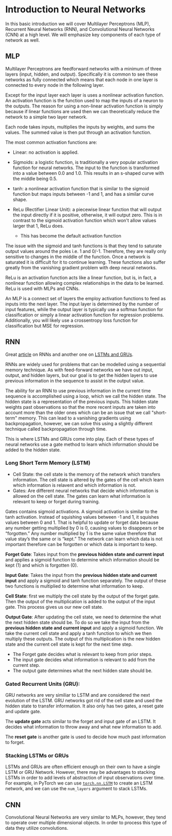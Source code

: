 # Introduction to Neural Networks

In this basic introduction we will cover Multilayer Perceptrons (MLP), Recurrent Neural Networks (RNN), and Convolutional Neural Networks (CNN) at a high level. We will emphasize key components of each type of network as well. 


## MLP

Multilayer Perceptrons are feedforward networks with a minimum of three layers (input, hidden, and output). Specifically it is common to see these networks as fully connected which means that each node in one layer is connected to every node in the following layer.

Except for the input layer each layer is uses a nonlinear activation function. An activation function is the function used to map the inputs of a neuron to the outputs. The reason for using a non-linear activation function is simply because if linear functions are used then we can theoretically reduce the network to a simple two layer network. 

Each node takes inputs, multiplies the inputs by weights, and sums the values. The summed value is then put through an activation function. 

The most common activation functions are:
- Linear: no activation is applied.  

- Sigmoids: a logistic function, is traditionally a very popular activation function for neural networks. The input to the function is transformed into a value between 0.0 and 1.0. This results in an s-shaped curve with the middle being 0.5. 

- tanh: a nonlinear activation function that is similar to the sigmoid function but maps inputs between -1 and 1, and has a similar curve shape. 

- ReLu (Rectifier Linear Unit): a piecewise linear function that will output the input directly if it is positive, otherwise, it will output zero. This is in contrast to the sigmoid activation function which won't allow values larger that 1, ReLu does. 
    - This has become the default activation function


The issue with the sigmoid and tanh functions is that they tend to saturate output values around the poles i.e. 1 and 0/-1. Therefore, they are really only sensitive to changes in the middle of the function. Once a network is saturated it is difficult for it to continue learning. These functions also suffer greatly from the vanishing gradient problem with deep neural networks. 

ReLu is an activation function acts like a linear function, but is, in fact, a nonlinear function allowing complex relationships in the data to be learned. ReLu is used with MLPs and CNNs. 

An MLP is a connect set of layers the employ activation functions to feed as inputs into the next layer. The input layer is determined by the number of input features, while the output layer is typically use a softmax function for classification or simply a linear activation function for regression problems. Additionally, you will likely use a crossentropy loss function for classification but MSE for regression. 


## RNN 

Great [article](https://towardsdatascience.com/illustrated-guide-to-recurrent-neural-networks-79e5eb8049c9) on RNNs and another one on [LSTMs and GRUs](https://towardsdatascience.com/illustrated-guide-to-lstms-and-gru-s-a-step-by-step-explanation-44e9eb85bf21).

RNNs are widely used for problems that can be modelled using a sequential memory technique. As with feed-forward networks we have out input, output, and hidden layers, but our goal is to get the hidden layers to use previous information in the sequence to assist in the output value. 

The ability for an RNN to use previous information in the current time sequence is accomplished using a loop, which we call the hidden state. The hidden state is a representation of the previous inputs. This hidden state weights past observations so that the more recent inputs are taken into account more than the older ones which can be an issue that we call "short-term" memory. This can lead to a vanishing gradients using backpropagation, however, we can solve this using a slightly different technique called backpropagation through time. 

This is where LSTMs and GRUs come into play. Each of these types of neural networks use a gate method to learn which information should be added to the hidden state. 

### Long Short Term Memory (LSTM)
- Cell State: the cell state is the memory of the network which transfers information. The cell state is altered by the gates of the cell which learn which information is relavent and which information is not. 
- Gates: Are different neural networks that decide which information is allowed on the cell state. The gates can learn what information is relevant to keep or forget during training.

Gates contains sigmoid activations. A sigmoid activation is similar to the tanh activation. Instead of squishing values between -1 and 1, it squishes values between 0 and 1. That is helpful to update or forget data because any number getting multiplied by 0 is 0, causing values to disappears or be “forgotten.” Any number multiplied by 1 is the same value therefore that value stay’s the same or is “kept.” The network can learn which data is not important therefore can be forgotten or which data is important to keep.

**Forget Gate**: Takes input from the **previous hidden state and current input** and applies a sigmoid function to determine which information should be kept (1) and which is forgotten (0). 

**Input Gate**: Takes the input from the **previous hidden state and current input** and apply a sigmoid and tanh function separately. The output of these two functions is multiplied to determine what information to keep. 

**Cell State**: first we multiply the cell state by the output of the forget gate. Then the output of the multiplication is added to the output of the input gate. This process gives us our new cell state. 

**Output Gate**: After updating the cell state, we need to determine the what the next hidden state should be. To do so we take the input from the **previous hidden state and current input** and apply a sigmoid function. We take the current cell state and apply a tanh function to which we then multiply these outputs. The output of this multiplication is the new hidden state and the current cell state is kept for the next time step. 

- The Forget gate decides what is relevant to keep from prior steps. 
- The input gate decides what information is relevant to add from the current step. 
- The output gate determines what the next hidden state should be.


### Gated Recurrent Units (GRU): 

GRU networks are very similiar to LSTM and are considered the next evolution of the LSTM. GRU networks got rid of the cell state and used the hidden state to transfer information. It also only has two gates, a reset gate and update gate.

The **update gate** acts similar to the forget and input gate of an LSTM. It decides what information to throw away and what new information to add.

The **reset gate** is another gate is used to decide how much past information to forget.


### Stacking LSTMs or GRUs

LSTMs and GRUs are often efficient enough on their own to have a single LSTM or GRU Network. However, there may be advantages to stacking LSTMs in order to add levels of abstraction of input observations over time. For example, in PyTorch we can use [`torch.nn.LSTM`](https://pytorch.org/docs/stable/generated/torch.nn.LSTM.html#torch.nn.LSTM) to create an LSTM network, and we can use the `num_layers` argument to stack LSTMs. 


## CNN 

Convolutional Neural Networks are very similar to MLPs, however, they tend to operate over multiple dimensional objects. In order to process this type of data they utilize convolutions. 


